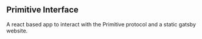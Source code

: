 ## Primitive Interface

A react based app to interact with the Primitive protocol and a static gatsby website.
